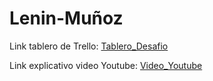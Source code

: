 # **Lenin-Muñoz**

Link tablero de Trello: [Tablero_Desafio](https://trello.com/invite/b/6798f294489b2df5f8c4e647/ATTI54974d40d19e740ff1dee38a4c2600b9342E0C51/tablerodesafio)

Link explicativo video Youtube: [Video_Youtube](https://youtu.be/NbDAmLzzviM)